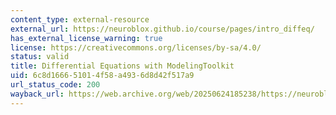 ```yaml
---
content_type: external-resource
external_url: https://neuroblox.github.io/course/pages/intro_diffeq/
has_external_license_warning: true
license: https://creativecommons.org/licenses/by-sa/4.0/
status: valid
title: Differential Equations with ModelingToolkit
uid: 6c8d1666-5101-4f58-a493-6d8d42f517a9
url_status_code: 200
wayback_url: https://web.archive.org/web/20250624185238/https://neuroblox.github.io/course/pages/intro_diffeq/
---
```

